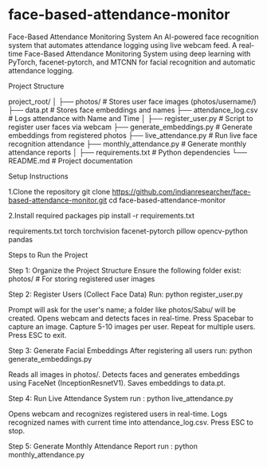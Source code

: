 # face-based-attendance-monitor
Face-Based Attendance Monitoring System
An AI-powered face recognition system that automates attendance logging using live webcam feed.
A real-time Face-Based Attendance Monitoring System using deep learning with PyTorch, facenet-pytorch, and MTCNN for facial recognition and automatic attendance logging.

Project Structure

project_root/
│
├── photos/                 # Stores user face images (photos/username/)
├── data.pt                 # Stores face embeddings and names
├── attendance_log.csv      # Logs attendance with Name and Time
│
├── register_user.py        # Script to register user faces via webcam
├── generate_embeddings.py  # Generate embeddings from registered photos
├── live_attendance.py      # Run live face recognition attendance
├── monthly_attendance.py   # Generate monthly attendance reports
│
├── requirements.txt        # Python dependencies
└── README.md               # Project documentation

Setup Instructions

1.Clone the repository
git clone https://github.com/indianresearcher/face-based-attendance-monitor.git
cd face-based-attendance-monitor

2.Install required packages
pip install -r requirements.txt

requirements.txt
torch
torchvision
facenet-pytorch
pillow
opencv-python
pandas

Steps to Run the Project

Step 1: Organize the Project Structure
Ensure the following folder exist: photos/          # For storing registered user images

Step 2: Register Users (Collect Face Data)
Run: python register_user.py

Prompt will ask for the user's name; a folder like photos/Sabu/ will be created.
Opens webcam and detects faces in real-time.
Press Spacebar to capture an image.
Capture 5-10 images per user.
Repeat for multiple users.
Press ESC to exit.

Step 3: Generate Facial Embeddings
After registering all users run: python generate_embeddings.py

Reads all images in photos/.
Detects faces and generates embeddings using FaceNet (InceptionResnetV1).
Saves embeddings to data.pt.

Step 4: Run Live Attendance System
run : python live_attendance.py

Opens webcam and recognizes registered users in real-time.
Logs recognized names with current time into attendance_log.csv.
Press ESC to stop.

Step 5: Generate Monthly Attendance Report
run : python monthly_attendance.py

